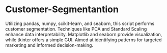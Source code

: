 # Customer-Segmentantion
Utilizing pandas, numpy, scikit-learn, and seaborn, this script performs customer segmentation. Techniques like PCA and Standard Scaling enhance data interpretability. Matplotlib and seaborn provide visualization, while tkinter offers a simple GUI. Aimed at identifying patterns for targeted marketing and informed decision-making.
